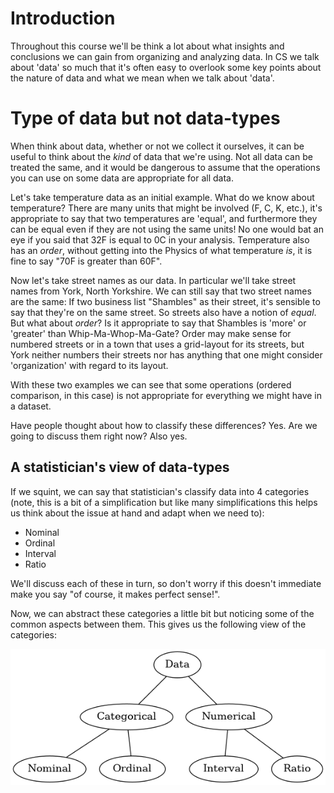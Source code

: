 # Introduction

Throughout this course we'll be think a lot about what insights and conclusions
we can gain from organizing and analyzing data. In CS we talk about 'data' so
much that it's often easy to overlook some key points about the nature of data
and what we mean when we talk about 'data'.

# Type of data but not data-types

When think about data, whether or not we collect it ourselves, it can be useful
to think about the *kind* of data that we're using. Not all data can be treated
the same, and it would be dangerous to assume that the operations you can use
on some data are appropriate for all data.

Let's take temperature data as an initial example. What do we know about
temperature? There are many units that might be involved (F, C, K, etc.), it's
appropriate to say that two temperatures are 'equal', and furthermore they can
be equal even if they are not using the same units! No one would bat an eye if
you said that 32F is equal to 0C in your analysis. Temperature also has an
*order*, without getting into the Physics of what temperature *is*, it is fine
to say "70F is greater than 60F".

Now let's take street names as our data. In particular we'll take street names
from York, North Yorkshire.  We can still say that two street names are the
same: If two business list "Shambles" as their street, it's sensible to say
that they're on the same street. So streets also have a notion of *equal*.  But
what about *order*? Is it appropriate to say that Shambles is 'more' or
'greater' than Whip-Ma-Whop-Ma-Gate? Order may make sense for numbered streets
or in a town that uses a grid-layout for its streets, but York neither numbers
their streets nor has anything that one might consider 'organization' with
regard to its layout.

With these two examples we can see that some operations (ordered comparison, in
this case) is not appropriate for everything we might have in a dataset.

Have people thought about how to classify these differences? Yes. Are we going
to discuss them right now? Also yes.

## A statistician's view of data-types

If we squint, we can say that statistician's classify data into 4 categories
(note, this is a bit of a simplification but like many simplifications this
helps us think about the issue at hand and adapt when we need to):

 * Nominal
 * Ordinal
 * Interval
 * Ratio

We'll discuss each of these in turn, so don't worry if this doesn't immediate
make you say "of course, it makes perfect sense!".

Now, we can abstract these categories a little bit but noticing some of the
common aspects between them. This gives us the following view of the
categories:

![view of data](data-types.svg "How you can break down the categories of data")

